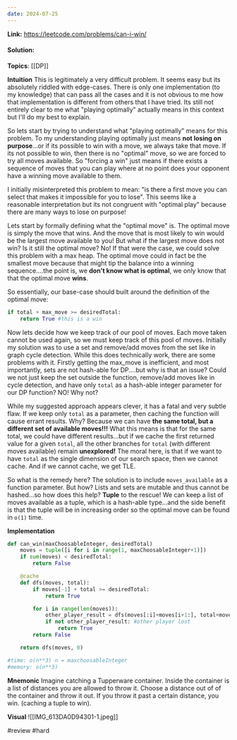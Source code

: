 ```yaml
---
date: 2024-07-25
---
```

**Link:** https://leetcode.com/problems/can-i-win/
#### Solution:

**Topics**: [[DP]]

**Intuition**
This is legitimately a very difficult problem. It seems easy but its absolutely riddled with edge-cases. There is only one implementation (to my knowledge) that can pass all the cases and it is not obvious to me how that implementation is different from others that I have tried. Its still not entirely clear to me what "playing optimally" actually means in this context but I'll do my best to explain. 

So lets start by trying to understand what "playing optimally" means for this problem. To my understanding playing optimally just means **not losing on purpose**...or if its possible to win with a move, we always take that move. If its not possible to win, then there is no "optimal" move, so we are forced to try all moves available. So "forcing a win" just means if there exists a sequence of moves that you can play where at no point does your opponent have a winning move available to them. 

I initially misinterpreted this problem to mean: "is there a first move you can select that makes it impossible for you to lose". This seems like a reasonable interpretation but its not congruent with "optimal play" because there are many ways to lose on purpose!

Lets start by formally defining what the "optimal move" is. The optimal move is simply the move that wins. And the move that is most likely to win would be the largest move available to you! But what if the largest move does not win? Is it still the optimal move? No! If that were the case, we could solve this problem with a max heap. The optimal move could in fact be the smallest move because that might tip the balance into a winning sequence....the point is, we **don't know what is optimal**, we only know that that the optimal move **wins**. 

So essentially, our base-case should built around the definition of the optimal move: 

```python
if total + max_move >= desiredTotal:
	return True #this is a win
```

Now lets decide how we keep track of our pool of moves. Each move taken cannot be used again, so we must keep track of this pool of moves. Initially my solution was to use a set and remove/add moves from the set like in graph cycle detection. While this does technically work, there are some problems with it. Firstly getting the max_move is inefficient, and most importantly,  sets are not hash-able for DP....but why is that an issue? Could we not just keep the set outside the function, remove/add moves like in cycle detection, and have only `total` as a hash-able integer parameter for our DP function? NO! Why not?

While my suggested approach appears clever, it has a fatal and very subtle flaw. If we keep only `total` as a parameter, then caching the function will cause errant results. Why? Because we can have **the same total, but a different set of available moves!!!** What this means is that for the same total, we could have different results...but if we cache the first returned value for a given `total`, all the other branches for `total` (with different moves available) remain **unexplored!** The moral here, is that if we want to have `total` as the single dimension of our search space, then we cannot cache. And if we cannot cache, we get TLE. 

So what is the remedy here? The solution is to include `moves_available` as a function parameter. But how? Lists and sets are mutable and thus cannot be hashed...so how does this help? **Tuple** to the rescue! We can keep a list of moves available as a tuple, which is a hash-able type...and the side benefit is that the tuple will be in increasing order so the optimal move can be found in `o(1)` time. 

**Implementation**
```python
def can_win(maxChoosableInteger, desiredTotal)
	moves = tuple([i for i in range(1, maxChoosableInteger+1)])
	if sum(moves) < desiredTotal:
		return False

	@cache
	def dfs(moves, total):
		if moves[-1] + total >= desiredTotal:
			return True

		for i in range(len(moves)):
			other_player_result = dfs(moves[:i]+moves[i+1:], total+moves[i])
			if not other_player_result: #other player lost
				return True
		return False 

	return dfs(moves, 0)

#time: o(n**3) n = maxchoosableInteger
#memory: o(n**3) 
```

**Mnemonic**
Imagine catching a Tupperware container. Inside the container is a list of distances you are allowed to throw it. Choose a distance out of of the container and throw it out. If  you throw it past a certain distance, you win. (caching a tuple to win). 

**Visual** 
![[IMG_613DA0D94301-1.jpeg]]

#review 
#hard 


